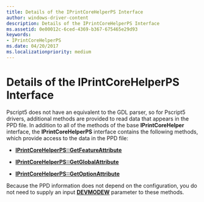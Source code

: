 ```yaml
---
title: Details of the IPrintCoreHelperPS Interface
author: windows-driver-content
description: Details of the IPrintCoreHelperPS Interface
ms.assetid: 0e00012c-6ced-4369-b367-675465e29d93
keywords:
- IPrintCoreHelperPS
ms.date: 04/20/2017
ms.localizationpriority: medium
---
```


# Details of the IPrintCoreHelperPS Interface


Pscript5 does not have an equivalent to the GDL parser, so for Pscript5 drivers, additional methods are provided to read data that appears in the PPD file. In addition to all of the methods of the base **IPrintCoreHelper** interface, the **IPrintCoreHelperPS** interface contains the following methods, which provide access to the data in the PPD file:

-   [**IPrintCoreHelperPS::GetFeatureAttribute**](https://msdn.microsoft.com/library/windows/hardware/ff551998)

-   [**IPrintCoreHelperPS::GetGlobalAttribute**](https://msdn.microsoft.com/library/windows/hardware/ff552899)

-   [**IPrintCoreHelperPS::GetOptionAttribute**](https://msdn.microsoft.com/library/windows/hardware/ff552903)

Because the PPD information does not depend on the configuration, you do not need to supply an input [**DEVMODEW**](https://msdn.microsoft.com/library/windows/hardware/ff552837) parameter to these methods.

 

 




